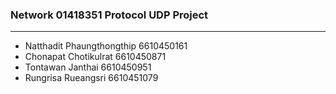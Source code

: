 ### Network 01418351 Protocol UDP Project
---
- Natthadit Phaungthongthip 6610450161
- Chonapat Chotikulrat 6610450871
- Tontawan Janthai 6610450951
- Rungrisa Rueangsri 6610451079